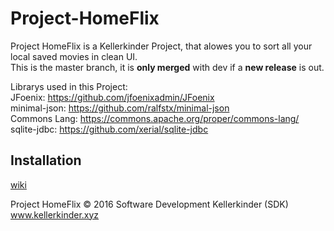 # Project-HomeFlix

Project HomeFlix is a Kellerkinder Project, that alowes you to sort all your local saved movies in clean UI.     
This is the master branch, it is **only merged** with dev if a **new release** is out.     

Librarys used in this Project:  
JFoenix: https://github.com/jfoenixadmin/JFoenix   
minimal-json: https://github.com/ralfstx/minimal-json   
Commons Lang: https://commons.apache.org/proper/commons-lang/      
sqlite-jdbc: https://github.com/xerial/sqlite-jdbc

## Installation

[wiki](https://github.com/Seil0/Project-HomeFlix/wiki) 

Project HomeFlix © 2016 Software Development Kellerkinder (SDK)     
www.kellerkinder.xyz
